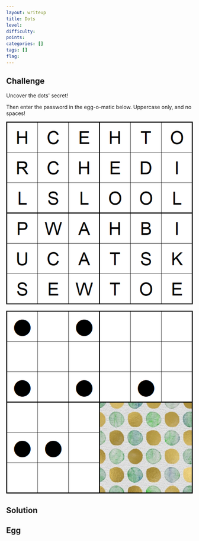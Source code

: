 ```yaml
---
layout: writeup
title: Dots
level:
difficulty:
points:
categories: []
tags: []
flag:
---
```

## Challenge

Uncover the dots' secret!

Then enter the password in the egg-o-matic below. Uppercase only, and no
spaces!

![dots1](writeupfiles/dots1.png)

![dots2](writeupfiles/dots2.png)

## Solution

## Egg

